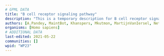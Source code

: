 ```yaml
---
# GPML DATA
title: "B cell receptor signaling pathway"
description: "This is a temporary description for B cell receptor signaling pathway"
authors: [A.Pandey, MaintBot, Khanspers, Mkutmon, MartijnVanIersel, NetPath, Christine Chichester, Zari, AlexanderPico, L Dupuis, Egonw, Eweitz]
organisms: [Homo sapiens]
# ADDITIONAL DATA
last-edited: 2021-05-22
communities: []
wpid: "WP23"
---
```

